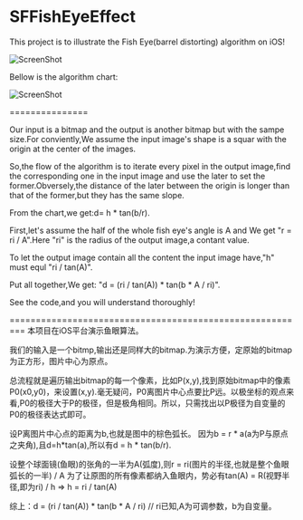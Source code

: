 SFFishEyeEffect
===============

This project is to illustrate the Fish Eye(barrel distorting) algorithm on iOS!

![ScreenShot](https://raw.github.com/JagieChen/SFFishEyeEffect/master/snapshot.png)

Bellow is the algorithm chart:

![ScreenShot](https://raw.github.com/JagieChen/SFFishEyeEffect/master/algorithm_chart.jpg)

===============

Our input is a bitmap and the output is another bitmap but with the sampe size.For conviently,We assume the 
input image's shape is a squar with the origin at the center of the images. 

So,the flow of the algorithm is to iterate every pixel in the output image,find the corresponding one in the input image and use the later to set the former.Obversely,the distance of the later between the origin is longer than that of the former,but they has the same slope.

From the chart,we get:d= h * tan(b/r).

First,let's assume the half of the whole fish eye's angle is A and We get "r = ri / A".Here "ri" is the radius of the output image,a contant value.

To let the output image contain all the content the input image have,"h" must equl "ri / tan(A)".

Put all together,We get: "d = (ri / tan(A)) * tan(b * A / ri)".

See the code,and you will understand thoroughly!


=========================================================
本项目在iOS平台演示鱼眼算法。

我们的输入是一个bitmp,输出还是同样大的bitmap.为演示方便，定原始的bitmap为正方形，图片中心为原点。

总流程就是遍历输出bitmap的每一个像素，比如P(x,y),找到原始bitmap中的像素P0(x0,y0)，来设置(x,y).毫无疑问，P0离图片中心点要比P远。以极坐标的观点来看,P0的极径大于P的极径，但是极角相同。所以，只需找出以P极径为自变量的P0的极径表达式即可。
    
设P离图片中心点的距离为b,也就是图中的棕色弧长。
因为b = r * a(a为P与原点之夹角),且d=h*tan(a),所以有d = h * tan(b/r).
    
设整个球面镜(鱼眼)的张角的一半为A(弧度),则r = ri(图片的半径,也就是整个鱼眼弧长的一半) / A
为了让原图的所有像素都纳入鱼眼内，势必有tan(A) = R(视野半径,即为ri) / h => h = ri / tan(A)
    
综上：d = (ri / tan(A)) * tan(b * A / ri) // ri已知,A为可调参数，b为自变量。
    
    
    
    
